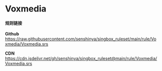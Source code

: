 # Voxmedia

#### 规则链接

**Github**
https://raw.githubusercontent.com/senshinya/singbox_ruleset/main/rule/Voxmedia/Voxmedia.srs

**CDN**
https://cdn.jsdelivr.net/gh/senshinya/singbox_ruleset@main/rule/Voxmedia/Voxmedia.srs